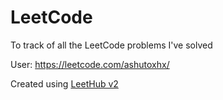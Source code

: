 # LeetCode
To track of all the LeetCode problems I've solved

User: https://leetcode.com/ashutoxhx/

Created using [LeetHub v2](https://github.com/arunbhardwaj/LeetHub-2.0)

